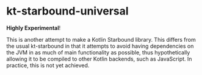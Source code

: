 # kt-starbound-universal
__Highly Experimental__!

This is another attempt to make a Kotlin Starbound library. This differs from the usual kt-starbound in that it
attempts to avoid having dependencies on the JVM in as much of main functionality as possible, thus hypothetically
allowing it to be compiled to other Kotlin backends, such as JavaScript. In practice, this is not yet achieved.
